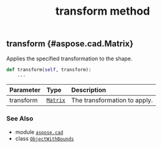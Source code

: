 ﻿---
title: transform method
second_title: Aspose.CAD for Python via .NET API References
description: 
type: docs
weight: 30
url: /python-net/aspose.cad/objectwithbounds/transform/
is_root: false
---

## transform {#aspose.cad.Matrix}

Applies the specified transformation to the shape.



```python
def transform(self, transform):
    ...
```


| Parameter | Type | Description |
| :- | :- | :- |
| transform | [`Matrix`](/cad/python-net/aspose.cad/matrix) | The transformation to apply. |



### See Also
* module [`aspose.cad`](../../)
* class [`ObjectWithBounds`](/cad/python-net/aspose.cad/objectwithbounds)
